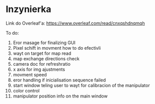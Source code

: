 # Inzynierka
Link do Overleaf'a:
https://www.overleaf.com/read/cnxqshdnqmqh

To do:
1. Eror masage for finalizing GUI
2. Pixel schift in movment how to do efectivli
3. wayt on target for map read
4. map exchange directions check
5. camera doc for refreshratio
6. x axis for img ajustments
7. movment speed
8. eror handling if inicialisation sequence failed
9. start window teling user to wayt for calibracion of the manipulator
10. color control
11. manipulator position info on the main window
